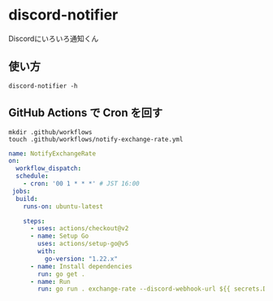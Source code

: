 # discord-notifier

Discordにいろいろ通知くん

## 使い方

```
discord-notifier -h
```

## GitHub Actions で Cron を回す

```
mkdir .github/workflows
touch .github/workflows/notify-exchange-rate.yml
```

```yaml
name: NotifyExchangeRate
on:
  workflow_dispatch:
  schedule:
    - cron: '00 1 * * *' # JST 16:00
 jobs:
  build:
    runs-on: ubuntu-latest

    steps:
      - uses: actions/checkout@v2
      - name: Setup Go
        uses: actions/setup-go@v5
        with:
          go-version: "1.22.x"
      - name: Install dependencies
        run: go get .
      - name: Run
        run: go run . exchange-rate --discord-webhook-url ${{ secrets.DISCORD_WEBHOOK_URL }} --app-id ${{ secrets.EXCHANGE_RATE_APP_ID }}
```
